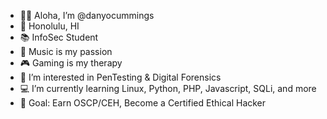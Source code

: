 - 🤙🏾 Aloha, I’m @danyocummings
- 📍 Honolulu, HI
- 📚 InfoSec Student
- 🎵 Music is my passion
- 🎮 Gaming is my therapy
- 👀 I’m interested in PenTesting & Digital Forensics
- 💻 I’m currently learning Linux, Python, PHP, Javascript, SQLi, and more
- 🎯 Goal: Earn OSCP/CEH, Become a Certified Ethical Hacker

<script src="https://tryhackme.com/badge/513274"></script>

<!---
danyocummings/danyocummings is a ✨ special ✨ repository because its `README.md` (this file) appears on your GitHub profile.
You can click the Preview link to take a look at your changes.
--->
